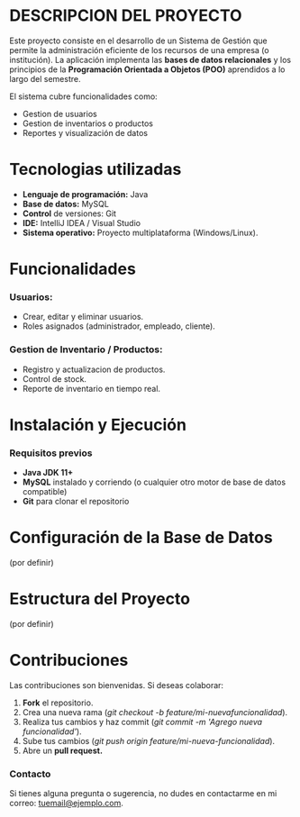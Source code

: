 # **DESCRIPCION DEL PROYECTO**
Este proyecto consiste en el desarrollo de un Sistema de Gestión que permite la
administración eficiente de los recursos de una empresa (o institución). La
aplicación implementa las **bases de datos relacionales** y los principios de la
**Programación Orientada a Objetos (POO)** aprendidos a lo largo del semestre. 

El sistema cubre funcionalidades como: 

* Gestion de usuarios
* Gestion de inventarios o productos
* Reportes y visualización de datos



# **Tecnologias utilizadas**

* **Lenguaje de programación:** Java
* **Base de datos:** MySQL
* **Control** de versiones: Git
* **IDE:** IntelliJ IDEA / Visual Studio
* **Sistema operativo:** Proyecto multiplataforma (Windows/Linux). 

# **Funcionalidades**

### **Usuarios:**

* Crear, editar y eliminar usuarios.
* Roles asignados (administrador, empleado, cliente). 

### **Gestion de Inventario / Productos:**

* Registro y actualizacion de productos.
* Control de stock.
* Reporte de inventario en tiempo real.

# **Instalación y Ejecución**

### **Requisitos previos**

* **Java JDK 11+**
* **MySQL** instalado y corriendo (o cualquier otro motor de base de
datos compatible) 
* **Git** para clonar el repositorio

# **Configuración de la Base de Datos**

(por definir)

# **Estructura del Proyecto**

(por definir)

# **Contribuciones**

Las contribuciones son bienvenidas. Si deseas colaborar:

1. **Fork** el repositorio.
2. Crea una nueva rama (*git checkout -b feature/mi-nuevafuncionalidad*).
3. Realiza tus cambios y haz commit (*git commit -m 'Agrego nueva
funcionalidad'*).
4. Sube tus cambios (*git push origin feature/mi-nueva-funcionalidad*).
5. Abre un **pull request.** 

### **Contacto**

Si tienes alguna pregunta o sugerencia, no dudes en contactarme en mi
correo: tuemail@ejemplo.com.


